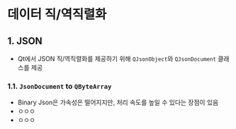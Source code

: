 # 데이터 직/역직렬화

## 1. JSON

- Qt에서 JSON 직/역직렬화를 제공하기 위해 `QJsonObject`와 `QJsonDocument` 클래스를 제공

### 1.1. `JsonDocument` to `QByteArray`
- Binary Json은 가속성은 떨어지지만, 처리 속도를 높일 수 있다는 장점이 있음
- ㅇㅇㅇ
- ㅇㅇㅇ
